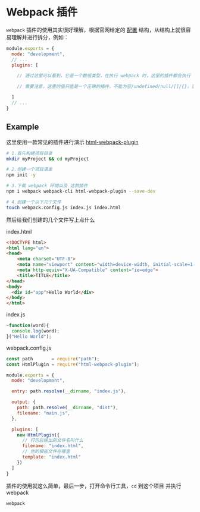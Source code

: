 # Webpack 插件

`webpack` 插件的使用其实很好理解，根据官网给定的 [配置](https://www.webpackjs.com/configuration/) 结构，从结构上就很容易理解并进行拆分，例如：

```JavaScript
module.exports = {
  mode: "development",
  // ...
  plugins: [

    // 通过这里可以看到，它是一个数组类型，在执行 webpack 时，这里的插件都会执行

    // 需要注意，这里的值只能是一个正确的插件，不能为空/undefined/null/[]/{}，否则编译将不会成功

  ]
  // ...
}
```

## Example

这里使用一款常见的插件进行演示 [html-webpack-plugin](https://github.com/jantimon/html-webpack-plugin) 

```bash
# 1.首先构建项目目录
mkdir myProject && cd myProject

# 2.创建一个项目清单
npm init -y

# 3.下载 webpack 环境以及 这款插件
npm i webpack webpack-cli html-webpack-plugin --save-dev

# 4.创建一个以下几个文件
touch webpack.config.js index.js index.html
```

然后给我们创建的几个文件写上点什么

index.html

```html
<!DOCTYPE html>
<html lang="en">
<head>
    <meta charset="UTF-8">
    <meta name="viewport" content="width=device-width, initial-scale=1.0">
    <meta http-equiv="X-UA-Compatible" content="ie=edge">
    <title>TITLE</title>
</head>
<body>
  <div id="app">Hello World</div>
</body>
</html>
```

index.js

```JavaScript
~function(word){
  console.log(word);
}("Hello World");
```

webpack.config.js

```JavaScript
const path       = require("path");
const HtmlPlugin = require("html-webpack-plugin");

module.exports = {
  mode: "development",

  entry: path.resolve(__dirname, "index.js"),

  output: {
    path: path.resolve(__dirname, "dist"),
    filename: "main.js",
  },

  plugins: [
    new HtmlPlugin({
      // 打包后输出的文件名叫什么
      filename: "index.html",
      // 你的模板文件在哪里
      template: "index.html"
    })
  ]
}
```

插件的使用就这么简单，最后一步，打开命令行工具，`cd` 到这个项目 并执行 webpack

```bash
webpack
```
